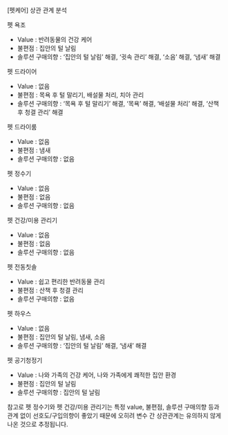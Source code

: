 [펫케어] 상관 관계 분석


펫 욕조
-	Value : 반려동물의 건강 케어
-	불편점 : 집안의 털 날림
-	솔루션 구매의향 : ‘집안의 털 날림’ 해결, ‘귓속 관리’ 해결, ‘소음’ 해결, ‘냄새’ 해결

펫 드라이어
-	Value : 없음
-	불편점 : 목욕 후 털 말리기, 배설물 처리, 치아 관리
-	솔루션 구매의향 : ‘목욕 후 털 말리기’ 해결, ‘목욕’ 해결, ‘배설물 처리’ 해결, ‘산책 후 청결 관리’ 해결

펫 드라이룸
-	Value : 없음
-	불편점 : 냄새
-	솔루션 구매의향 : 없음

펫 정수기
-	Value : 없음
-	불편점 : 없음
-	솔루션 구매의향 : 없음

펫 건강/미용 관리기
-	Value : 없음
-	불편점 : 없음
-	솔루션 구매의향 : 없음

펫 전동칫솔
-	Value : 쉽고 편리한 반려동물 관리
-	불편점 : 산책 후 청결 관리
-	솔루션 구매의향 : 없음

펫 하우스
-	Value : 없음
-	불편점 : 집안의 털 날림, 냄새, 소음
-	솔루션 구매의향 : ‘집안의 털 날림’ 해결, ‘냄새’ 해결

펫 공기청정기
-	Value : 나와 가족의 건강 케어, 나와 가족에게 쾌적한 집안 환경
-	불편점 : 집안의 털 날림
-	솔루션 구매의향 : 집안의 털 날림


참고로 펫 정수기와 펫 건강/미용 관리기는 특정 value, 불편점, 솔루션 구매의향 등과 관계 없이 선호도/구입의향이 좋았기 때문에 
오히려 변수 간 상관관계는 유의하지 않게 나온 것으로 추정됩니다.

